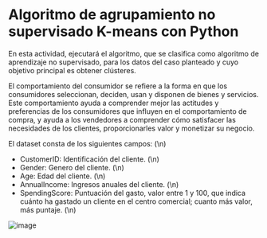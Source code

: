 # Algoritmo de agrupamiento no supervisado K-means con Python
En esta actividad, ejecutará el algoritmo, que se clasifica como algoritmo de aprendizaje no supervisado, para los datos del caso planteado y cuyo objetivo principal es obtener clústeres.

El comportamiento del consumidor se refiere a la forma en que los consumidores seleccionan, deciden, 
usan y disponen de bienes y servicios. Este comportamiento ayuda a comprender mejor las actitudes y 
preferencias de los consumidores que influyen en el comportamiento de compra, y ayuda a los vendedores 
a comprender cómo satisfacer las necesidades de los clientes, proporcionarles valor y monetizar su 
negocio.

El dataset consta de los siguientes campos: (\n)
- CustomerID: Identificación del cliente. (\n)
- Gender: Genero del cliente. (\n)
- Age: Edad del cliente. (\n)
- AnnualIncome: Ingresos anuales del cliente. (\n)
- SpendingScore: Puntuación del gasto, valor entre 1 y 100, que indica cuánto ha gastado un cliente 
en el centro comercial; cuanto más valor, más puntaje. (\n)


![image](https://github.com/user-attachments/assets/4aa411d3-f03c-41f1-879a-6e43b4c4bd8c)

